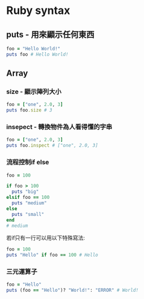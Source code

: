 # Ruby syntax

## puts - 用來顯示任何東西

```ruby
foo = "Hello World!"
puts foo # Hello World!
```
## Array

### size - 顯示陣列大小

```ruby
foo = ["one", 2.0, 3]
puts foo.size # 3
```

### insepect - 轉換物件為人看得懂的字串

```ruby
foo = ["one", 2.0, 3]
puts foo.inspect # ["one", 2.0, 3]
```

### 流程控制if else

```ruby
foo = 100

if foo > 100
  puts "big"
elsif foo == 100
  puts "medium"
else
  puts "small"
end
# medium
```
若if只有一行可以用以下特殊寫法:

```ruby
foo = 100
puts "Hello" if foo == 100 # Hello
```

### 三元運算子

```ruby
foo = "Hello"
puts (foo == "Hello")? "World!": "ERROR" # World!
```